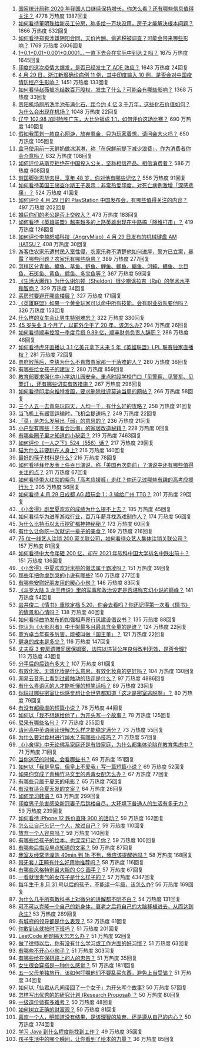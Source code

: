 1. [国家统计局称 2020 年我国人口继续保持增长，你怎么看？还有哪些信息值得关注？](https://www.zhihu.com/question/457140816) 4778 万热度 1387回复
1. [如何看待董明珠给新员工分房，称多给一万块没用，房子才能解决根本问题？](https://www.zhihu.com/question/456846832) 1866 万热度 632回复
1. [如何看待郑爽涉嫌阴阳合同、天价片酬、偷逃税被调查？可能会带来哪些影响？](https://www.zhihu.com/question/457029348) 1769 万热度 2606回复
1. [1+0.1+0.01+0.001+0.0001... 一直下去会在实际中到达 2 吗？](https://www.zhihu.com/question/444218811) 1675 万热度 1645回复
1. [印度的这次疫情大爆发，是否已经发生了 ADE 效应？](https://www.zhihu.com/question/456399195) 1643 万热度 24回复
1. [4 月 29 日，浙江新增确诊病例 11 例，其中印度输入 10 例，是否会对中国疫情防控产生影响？](https://www.zhihu.com/question/457100652) 1451 万热度 133回复
1. [如何看待赵薇被冻结数百万股权，发生了什么？可能会有哪些影响？](https://www.zhihu.com/question/457141906) 1368 万热度 33回复
1. [贵阳机场厕所洗手池布满化石，距今约 4 亿 3 千万年，这些化石价值如何？为什么会出现在机场？](https://www.zhihu.com/question/456986321) 1048 万热度 22回复
1. [辽宁 102:98 加时险胜广东，大比分扳成 1:1，如何评价这场比赛？](https://www.zhihu.com/question/457178922) 690 万热度 140回复
1. [假如我策划一款良心网游，放弃氪金，只为玩家着想，请问会大火吗？](https://www.zhihu.com/question/452046052) 650 万热度 105回复
1. [盒马使用前一天鲜奶做冰淇淋，称「在保鲜前提下减少浪费」，作为消费者你会介意吗？](https://www.zhihu.com/question/456827779) 632 万热度 108回复
1. [如何评价马斯克拒绝在中国投入公关，坚称相信产品、相信消费者？](https://www.zhihu.com/question/457012576) 586 万热度 608回复
1. [前国脚张恩华去世，享年 48 岁，你对他有哪些记忆？](https://www.zhihu.com/question/457170964) 556 万热度 91回复
1. [如何看待英国王储查尔斯王子表示：非常热爱印度，对死亡病例激增「深感悲痛」？](https://www.zhihu.com/question/457133150) 524 万热度 41回复
1. [如何评价 4 月 29 日的 PlayStation 中国发布会，有哪些值得关注的内容？](https://www.zhihu.com/question/456103601) 497 万热度 202回复
1. [婚后你们的老公是否上交收入？](https://www.zhihu.com/question/446421532) 473 万热度 183回复
1. [如何看待《英雄联盟》越来越多的上路英雄出现在中路搞「降维打击」？](https://www.zhihu.com/question/456150071) 419 万热度 126回复
1. [如何评价李楠怒喵科技（AngryMiao）4 月 29 日发布的机械键盘 AM HATSU？](https://www.zhihu.com/question/457163306) 408 万热度 30回复
1. [游客住农家乐遭村民入室性侵，农家乐称不清楚他如何进屋，警方已立案，暴露了哪些问题？农家乐有哪些隐患？](https://www.zhihu.com/question/456979537) 389 万热度 277回复
1. [怎样区分青鱼、鳙鱼、草鱼、鲢鱼、鲤鱼、鲫鱼、鲳鱼、河鲀、鳝鱼、比目鱼、石斑鱼、黄鱼、鳕鱼、多宝鱼等？](https://www.zhihu.com/question/46703898) 367 万热度 59回复
1. [《生活大爆炸》为什么谢尔顿（Sheldon）很少嘲讽拉吉（Raj）的学术水平和智商？](https://www.zhihu.com/question/452782047) 329 万热度 34回复
1. [买房时要避开哪些楼层？](https://www.zhihu.com/question/447920355) 327 万热度 171回复
1. [《英雄联盟》如果一个黄金玩家可以命中所有技能，会有职业战队要他吗？](https://www.zhihu.com/question/454200921) 326 万热度 153回复
1. [什么样的女生会让男生特别难忘？](https://www.zhihu.com/question/445195620) 322 万热度 330回复
1. [45 岁失业 3 个月了，以前外企干了 20 年，该怎么办?](https://www.zhihu.com/question/453104891) 294 万热度 26回复
1. [如何看待顺丰控股一季度亏损 9.89 亿，顺丰财务负责人辞职？](https://www.zhihu.com/question/456088079) 286 万热度 48回复
1. [如何看待虎牙直播以 3.1 亿美元拿下未来 5 年《英雄联盟》LPL 联赛独家直播权？](https://www.zhihu.com/question/457004985) 281 万热度 72回复
1. [贾府败落后，李纨为什么不肯救贾家那一干落难的人？](https://www.zhihu.com/question/413382261) 280 万热度 36回复
1. [有哪些给女孩子的建议？](https://www.zhihu.com/question/315676658) 280 万热度 859回复
1. [教育部要求强化中小学幼儿园安全，重点时段学校门口「见警察、见警车、见警灯」，还有哪些切实有效措施？](https://www.zhihu.com/question/457099403) 267 万热度 296回复
1. [如何看待印度向推特发函，要求删除批评莫迪当局的网帖？](https://www.zhihu.com/question/456828756) 266 万热度 58回复
1. [三个人五一去青岛玩四天，人均一千，有什么好的攻略？](https://www.zhihu.com/question/455036673) 258 万热度 91回复
1. [当飞机上有器官运输时，飞机会提速吗？](https://www.zhihu.com/question/453406019) 249 万热度 22回复
1. [「菜」是怎么发展出「弱」的意思的？](https://www.zhihu.com/question/454980442) 236 万热度 21回复
1. [小户型有哪些「不看会后悔」的家居改造秘籍？](https://www.zhihu.com/roundtable/xiaohuxingdabianshen) 228 万热度 0回复
1. [有哪些圈子里才知道的小秘密？](https://www.zhihu.com/question/49502870) 219 万热度 7463回复
1. [如何评价《一人之下》524（556）话？](https://www.zhihu.com/question/457216895) 217 万热度 29回复
1. [猫为什么非要趴在人身上?](https://www.zhihu.com/question/456102586) 216 万热度 140回复
1. [最好的筷子材料是什么?](https://www.zhihu.com/question/21549358) 216 万热度 78回复
1. [如何看待拜登发表上任百日演说，称「美国再次向前」？演说中还有哪些值得关注的点？](https://www.zhihu.com/question/457103607) 211 万热度 67回复
1. [如何看待带大红勾的紫色「高考应援裤」走红？你还见过哪些有趣的高考应援行为？](https://www.zhihu.com/question/457036620) 205 万热度 56回复
1. [如何看待 4 月 29 日成都 AG 超玩会 1：3 输给广州 TTG？](https://www.zhihu.com/question/457202102) 201 万热度 29回复
1. [《小舍得》剧里夏欢欢的成绩为什么提不上去？](https://www.zhihu.com/question/455735077) 185 万热度 45回复
1. [如何看待华为进军游戏行业，百万年薪寻找游戏制作人？](https://www.zhihu.com/question/457206027) 174 万热度 56回复
1. [为什么比特币以太币挖矿都神神秘秘？](https://www.zhihu.com/question/456031920) 173 万热度 60回复
1. [有什么让你吃一次就记一辈子的美食？](https://www.zhihu.com/question/442763529) 169 万热度 216回复
1. [75 位一线艺人注销 200 家关联公司，如何看待众艺人集体注销关联公司？](https://www.zhihu.com/question/457181415) 157 万热度 81回复
1. [如何看待中大今年砸 200 亿，却在 2021 年软科中国大学排名中跌出前十？](https://www.zhihu.com/question/456601034) 151 万热度 136回复
1. [《小舍得》中夏欢欢对米桃的做法属于霸凌吗？](https://www.zhihu.com/question/457028998) 151 万热度 39回复
1. [那些年把你虐到哭的小说有哪些?](https://www.zhihu.com/question/384707888) 150 万热度 277回复
1. [有哪些安慰好朋友用的暖心小句？](https://www.zhihu.com/question/423693212) 146 万热度 83回复
1. [《斗罗大陆 3 龙王传说》里的军事和政治设定是否堪称玄幻小说的巅峰？](https://www.zhihu.com/question/457043638) 141 万热度 54回复
1. [岩井俊二《情书》重映定档 5.20，你会去看吗？你还记得第一次看《情书》的情景和心情吗？](https://www.zhihu.com/question/457115062) 138 万热度 40回复
1. [如何看待曲协发布的加强相声界行风建设倡议书？](https://www.zhihu.com/question/457138970) 135 万热度 88回复
1. [你认为《火影忍者》中干架最多且最具含金量的是谁？](https://www.zhihu.com/question/456331604) 124 万热度 22回复
1. [董方卓当年有多厉害，能被叫做「国王董」？](https://www.zhihu.com/question/34886516) 121 万热度 22回复
1. [健身的成本是多少？](https://www.zhihu.com/question/58355167) 116 万热度 147回复
1. [丈夫将 3 套房遗赠同居保姆案，法院以违背公序良俗改判无效，是否合理?](https://www.zhihu.com/question/457149946) 113 万热度 43回复
1. [分手后的后劲有多大？](https://www.zhihu.com/question/440316118) 107 万热度 811回复
1. [有效化妆、无效化妆是什么意思，有效化妆真的更好吗？](https://www.zhihu.com/question/445017526) 104 万热度 130回复
1. [网易云音乐上看到过最触动的热评是什么？](https://www.zhihu.com/question/323985794) 97 万热度 4886回复
1. [有什么粤语区的人才能听懂的短笑话吗？](https://www.zhihu.com/question/417960479) 89 万热度 23回复
1. [你玩过哪些密室让你感觉想让全世界都知道「这才是密室逃脱啊」？](https://www.zhihu.com/question/319279638) 80 万热度 79回复
1. [有没有超级虐的短篇小说？](https://www.zhihu.com/question/380410071) 78 万热度 44回复
1. [如何以「我不想嫁给他了」为开头写一个故事？](https://www.zhihu.com/question/450473110) 78 万热度 125回复
1. [尼采有哪些名句？](https://www.zhihu.com/question/368233780) 77 万热度 255回复
1. [请问高中英语阅读理解怎么样才能稳定满分？](https://www.zhihu.com/question/309325332) 73 万热度 55回复
1. [为什么要对食材进行焯水？有哪些小技巧？](https://www.zhihu.com/question/40365482) 71 万热度 57回复
1. [《小舍得》中无论佛系家庭还是有钱家庭，为什么都集体沦陷在教育焦虑中？](https://www.zhihu.com/question/456153696) 71 万热度 71回复
1. [当你迷茫的时候，会看哪些书？](https://www.zhihu.com/question/454224694) 69 万热度 151回复
1. [如何以「我是皇后，但皇上不爱我」写一篇短篇小说？](https://www.zhihu.com/question/410673163) 69 万热度 52回复
1. [如果你穿成了青梅竹马文里的恶毒女配怎么办？](https://www.zhihu.com/question/397987454) 67 万热度 77回复
1. [有哪些只属于夏天的电影？](https://www.zhihu.com/question/453035690) 65 万热度 75回复
1. [有没有适合夏天发的文案？](https://www.zhihu.com/question/455423467) 64 万热度 26回复
1. [如何学习韩语？](https://www.zhihu.com/question/19830338) 63 万热度 299回复
1. [印度男子杀害感染新冠妻子后跳楼自尽，大环境下普通人的生活有多无力？](https://www.zhihu.com/question/456933930) 59 万热度 239回复
1. [如何看待 iPhone 12 跌价直降 900 的活动？](https://www.zhihu.com/question/455284196) 59 万热度 162回复
1. [怎么让自己忘记一个人，放过自己？](https://www.zhihu.com/question/456808503) 59 万热度 110回复
1. [放弃一个人容易吗？](https://www.zhihu.com/question/455853199) 59 万热度 140回复
1. [有哪些给孩子的绘本，也深深打动了你？](https://www.zhihu.com/question/454395118) 59 万热度 100回复
1. [有哪些后悔没早点知道的文案？](https://www.zhihu.com/question/447084918) 59 万热度 87回复
1. [我室友经常洗澡洗 40min 到 1h 不到，我应该提醒她吗？](https://www.zhihu.com/question/456731420) 58 万热度 168回复
1. [带牙套 / 正畸有什么好用物推荐吗？](https://www.zhihu.com/question/263947314) 58 万热度 116回复
1. [有哪些风格特别且大胆的 CG 画手？](https://www.zhihu.com/question/33526505) 57 万热度 67回复
1. [一看就很贵气的女孩子是什么样子的？](https://www.zhihu.com/question/322175199) 57 万热度 4347回复
1. [每年生于 8 月 31 号以后的孩子，不能读一年级，该怎么办?](https://www.zhihu.com/question/456626454) 56 万热度 169回复
1. [为什么几乎所有教科书上对微分的讲解都不明不白？](https://www.zhihu.com/question/438795295) 54 万热度 131回复
1. [可不可以克隆一个自己的新身体，衰老之后将自己的大脑移植进去，从而达到永生?](https://www.zhihu.com/question/437796896) 53 万热度 289回复
1. [有城府的领导都是什么表现？](https://www.zhihu.com/question/299985054) 52 万热度 61回复
1. [你敢到点就按时下班吗？](https://www.zhihu.com/question/457104253) 51 万热度 201回复
1. [LeetCode 刷题隔天忘怎么办？](https://www.zhihu.com/question/379857231) 51 万热度 92回复
1. [做了律师以后，你有没有什么学习或工作方面的好习惯？](https://www.zhihu.com/question/441004205) 51 万热度 63回复
1. [有哪些不开心小句子？](https://www.zhihu.com/question/441249334) 51 万热度 303回复
1. [有哪些给在保研路上的人的忠告？](https://www.zhihu.com/question/370011250) 51 万热度 35回复
1. [女生很会穿搭是一种什么感觉？](https://www.zhihu.com/question/316509144) 51 万热度 1811回复
1. [五一父母单独旅行，该如何叮嘱他们不要乱买东西，避免上当受骗？](https://www.zhihu.com/question/456639541) 51 万热度 34回复
1. [如何以「仙君从凡间带回了一个女子」为开头写个故事?](https://www.zhihu.com/question/432356881) 50 万热度 57回复
1. [怎样写出优秀的的研究计划 (Research Proposal) ？](https://www.zhihu.com/question/23695058) 50 万热度 80回复
1. [一级造价师有多难考？](https://www.zhihu.com/question/408061696) 50 万热度 48回复
1. [如何树立正确的财富观？](https://www.zhihu.com/question/314627020) 50 万热度 81回复
1. [喜欢一个人，明知道没有结果，是该理智的放弃，还是遵从自己的内心？](https://www.zhihu.com/question/453112528) 50 万热度 374回复
1. [学习 Java 到什么程度能找到工作？](https://www.zhihu.com/question/453327142) 49 万热度 35回复
1. [孩子生活中的哪个瞬间，让你看到了绘本的力量？](https://www.zhihu.com/question/454395334) 36 万热度 85回复